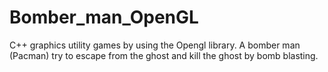 # Bomber_man_OpenGL
C++ graphics utility games by using the Opengl library. A bomber man (Pacman) try to escape from the ghost and kill the ghost by bomb blasting. 
